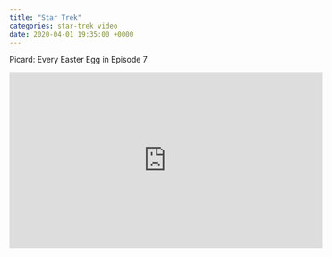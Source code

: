 ```yaml
---
title: "Star Trek"
categories: star-trek video
date: 2020-04-01 19:35:00 +0000
---
```

Picard: Every Easter Egg in Episode 7

<div><iframe width="560" height="315" src="https://www.youtube-nocookie.com/embed/nrb7W_6Tqyk" frameborder="0" allow="accelerometer; autoplay; encrypted-media; gyroscope; picture-in-picture" allowfullscreen></iframe></div>